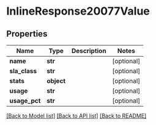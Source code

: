 # InlineResponse20077Value

## Properties
Name | Type | Description | Notes
------------ | ------------- | ------------- | -------------
**name** | **str** |  | [optional] 
**sla_class** | **str** |  | [optional] 
**stats** | **object** |  | [optional] 
**usage** | **str** |  | [optional] 
**usage_pct** | **str** |  | [optional] 

[[Back to Model list]](../README.md#documentation-for-models) [[Back to API list]](../README.md#documentation-for-api-endpoints) [[Back to README]](../README.md)

